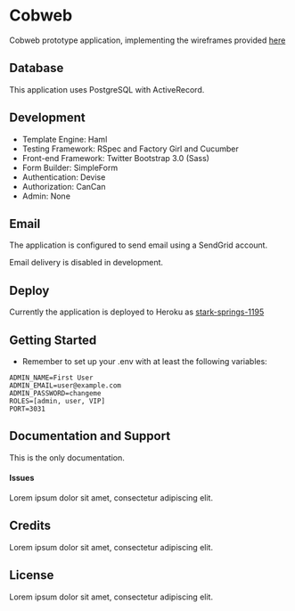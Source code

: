 Cobweb
=========

Cobweb prototype application, implementing the wireframes provided
[here](http://prezi.com/64mbi6llbbm4/the-cobweb-tree-v2/)


Database
--------

This application uses PostgreSQL with ActiveRecord.

Development
-----------

-   Template Engine: Haml
-   Testing Framework: RSpec and Factory Girl and Cucumber
-   Front-end Framework: Twitter Bootstrap 3.0 (Sass)
-   Form Builder: SimpleForm
-   Authentication: Devise
-   Authorization: CanCan
-   Admin: None

Email
-----

The application is configured to send email using a SendGrid account.

Email delivery is disabled in development.


Deploy
------

Currently the application is deployed to Heroku as [stark-springs-1195](http://stark-springs-1195.herokuapp.com/)


Getting Started
---------------

* Remember to set up your .env with at least the following variables:

```
ADMIN_NAME=First User
ADMIN_EMAIL=user@example.com
ADMIN_PASSWORD=changeme
ROLES=[admin, user, VIP]
PORT=3031
```


Documentation and Support
-------------------------

This is the only documentation.

#### Issues

Lorem ipsum dolor sit amet, consectetur adipiscing elit.


Credits
-------

Lorem ipsum dolor sit amet, consectetur adipiscing elit.

License
-------

Lorem ipsum dolor sit amet, consectetur adipiscing elit.
